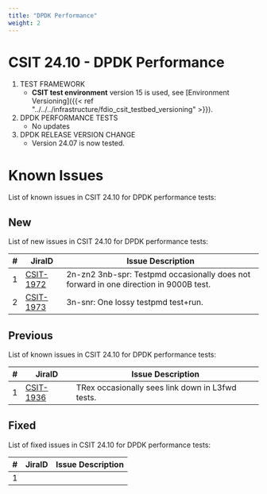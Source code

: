 ```yaml
---
title: "DPDK Performance"
weight: 2
---
```


# CSIT 24.10 - DPDK Performance

1. TEST FRAMEWORK
   - **CSIT test environment** version 15 is used, see
     [Environment Versioning]({{< ref "../../../infrastructure/fdio_csit_testbed_versioning" >}}).
2. DPDK PERFORMANCE TESTS
   - No updates
3. DPDK RELEASE VERSION CHANGE
   - Version 24.07 is now tested.

# Known Issues

List of known issues in CSIT 24.10 for DPDK performance tests:

## New

List of new issues in CSIT 24.10 for DPDK performance tests:

**#** | **JiraID**                                       | **Issue Description**
------|--------------------------------------------------|--------------------------------------------------------------
  1   | [CSIT-1972](https://jira.fd.io/browse/CSIT-1972) | 2n-zn2 3nb-spr: Testpmd occasionally does not forward in one direction in 9000B test.
  2   | [CSIT-1973](https://jira.fd.io/browse/CSIT-1973) | 3n-snr: One lossy testpmd test+run.

## Previous

List of known issues in CSIT 24.10 for DPDK performance tests:

**#** | **JiraID**                                       | **Issue Description**
------|--------------------------------------------------|--------------------------------------------------------------
  1   | [CSIT-1936](https://jira.fd.io/browse/CSIT-1936) | TRex occasionally sees link down in L3fwd tests.

## Fixed

List of fixed issues in CSIT 24.10 for DPDK performance tests:

**#** | **JiraID**                                       | **Issue Description**
------|--------------------------------------------------|--------------------------------------------------------------
 1    |                                                  |
